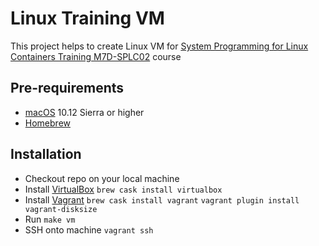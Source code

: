 # Linux Training VM

This project helps to create Linux VM for [System Programming for Linux Containers Training M7D-SPLC02](http://man7.org/training/sys_prog_lxcon/index.html) course

## Pre-requirements

- [macOS](https://en.wikipedia.org/wiki/MacOS) 10.12 Sierra or higher
- [Homebrew](https://brew.sh/)

## Installation

- Checkout repo on your local machine
- Install [VirtualBox](https://www.virtualbox.org/)
  `brew cask install virtualbox`
- Install [Vagrant](https://www.vagrantup.com/intro/index.html)
  `brew cask install vagrant`
  `vagrant plugin install vagrant-disksize`
- Run
  `make vm`
- SSH onto machine
  `vagrant ssh`
